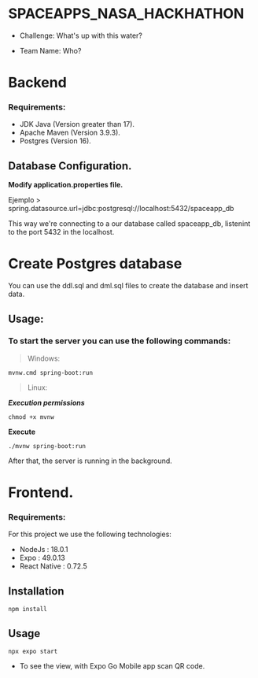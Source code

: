 # SPACEAPPS_NASA_HACKHATHON

* Challenge: What's up with this water?

* Team Name: Who?

# Backend

### Requirements:

* JDK Java (Version greater than 17). 
* Apache Maven (Version 3.9.3).
* Postgres (Version 16).

## Database Configuration.
**Modify application.properties file.**

Ejemplo > spring.datasource.url=jdbc:postgresql://localhost:5432/spaceapp_db

This way we're connecting to a our database called spaceapp_db, listenint to the port 5432 in the localhost.

# Create Postgres database 

You can use the ddl.sql and dml.sql files to create the database and insert data.

## Usage:

### To start the server you can use the following commands:

> Windows:
```
mvnw.cmd spring-boot:run
```

> Linux:

**_Execution permissions_**
```
chmod +x mvnw
```
**Execute**
```
./mvnw spring-boot:run
```

After that, the server is running in the background.

# Frontend.

### Requirements:

For this project we use the following technologies:
* NodeJs : 18.0.1
* Expo : 49.0.13
* React Native : 0.72.5

## Installation

```
npm install 
```
## Usage 
```
npx expo start 
```

* To see the view, with Expo Go Mobile app scan QR code.








